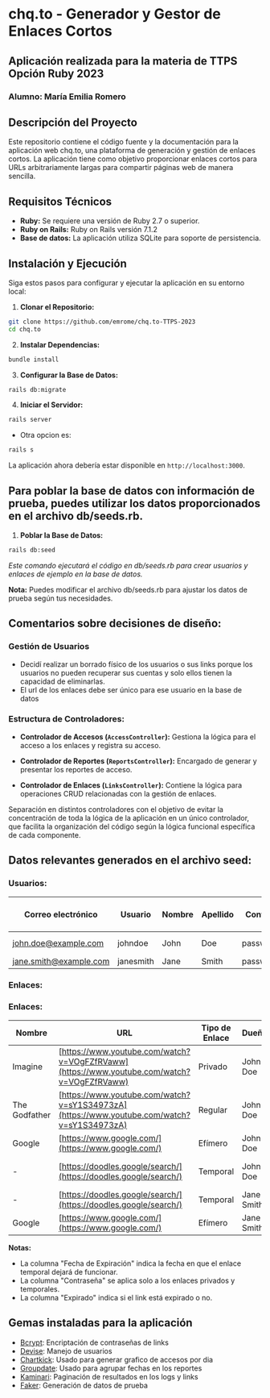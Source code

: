 # chq.to - Generador y Gestor de Enlaces Cortos

## Aplicación realizada para la materia de TTPS Opción Ruby 2023
### Alumno: María Emilia Romero

## Descripción del Proyecto

Este repositorio contiene el código fuente y la documentación para la aplicación web chq.to, una plataforma de generación y gestión de enlaces cortos. La aplicación tiene como objetivo proporcionar enlaces cortos para URLs arbitrariamente largas para compartir páginas web de manera sencilla.

## Requisitos Técnicos

- **Ruby:** Se requiere una versión de Ruby 2.7 o superior.
- **Ruby on Rails:** Ruby on Rails versión 7.1.2
- **Base de datos:** La aplicación utiliza SQLite para soporte de persistencia.

## Instalación y Ejecución

Siga estos pasos para configurar y ejecutar la aplicación en su entorno local:

1. **Clonar el Repositorio:**
```bash
git clone https://github.com/emrome/chq.to-TTPS-2023
cd chq.to
```
 
2. **Instalar Dependencias:**
```bash
bundle install
```

3. **Configurar la Base de Datos:**
```bash
rails db:migrate
```

4. **Iniciar el Servidor:**
```bash
rails server
```
- Otra opcion es:
```bash
rails s
```
La aplicación ahora debería estar disponible en `http://localhost:3000`.

## Para poblar la base de datos con información de prueba, puedes utilizar los datos proporcionados en el archivo db/seeds.rb.

1. **Poblar la Base de Datos:**
```bash
rails db:seed
```
*Este comando ejecutará el código en db/seeds.rb para crear usuarios y enlaces de ejemplo en la base de datos.*

**Nota:** Puedes modificar el archivo db/seeds.rb para ajustar los datos de prueba según tus necesidades.

## Comentarios sobre decisiones de diseño:

### Gestión de Usuarios
* Decidí realizar un borrado físico de los usuarios o sus links porque los usuarios no pueden recuperar sus cuentas y solo ellos tienen la capacidad de eliminarlas.
* El url de los enlaces debe ser único para ese usuario en la base de datos

### Estructura de Controladores:

* **Controlador de Accesos (`AccessController`):** Gestiona la lógica para el acceso a los enlaces y registra su acceso.

* **Controlador de Reportes (`ReportsController`):** Encargado de generar y presentar los reportes de acceso.

* **Controlador de Enlaces (`LinksController`):** Contiene la lógica para operaciones CRUD relacionadas con la gestión de enlaces.

Separación en distintos controladores con el objetivo de evitar la concentración de toda la lógica de la aplicación en un único controlador, que facilita la organización del código según la lógica funcional específica de cada componente.


## Datos relevantes generados en el archivo seed:

### Usuarios:

| Correo electrónico           | Usuario   | Nombre   | Apellido | Contraseña    | Fecha de Creación      |
| ---------------------------- | --------- | -------- | -------- | ------------- | ---------------------- |
| john.doe@example.com         | johndoe   | John     | Doe      | password123   | 10 días atrás          |
| jane.smith@example.com       | janesmith | Jane     | Smith    | password456   |                        |

### Enlaces:
### Enlaces:

| Nombre          | URL                                                | Tipo de Enlace | Dueño      | Fecha de Expiración | Contraseña  | Expirado |
| --------------- | -------------------------------------------------- | -------------- | ---------- | ------------------- | ----------- | ------- |
| Imagine         | [https://www.youtube.com/watch?v=VOgFZfRVaww](https://www.youtube.com/watch?v=VOgFZfRVaww) | Privado        | John Doe   |                   | Imagine123  |        |
| The Godfather   | [https://www.youtube.com/watch?v=sY1S34973zA](https://www.youtube.com/watch?v=sY1S34973zA) | Regular        | John Doe   |                   |             |        |
| Google          | [https://www.google.com/](https://www.google.com/) | Efímero        | John Doe   |                   |             | No |
| -               | [https://doodles.google/search/](https://doodles.google/search/) | Temporal       | John Doe   | 30 minutos después  |             |        |
| -               | [https://doodles.google/search/](https://doodles.google/search/) | Temporal       | Jane Smith | 1 minutos después   |             |       |
| Google   | [https://www.google.com/](https://www.google.com/) | Efímero        | Jane Smith |                   |             | Si  |

**Notas:**
- La columna "Fecha de Expiración" indica la fecha en que el enlace temporal dejará de funcionar.
- La columna "Contraseña" se aplica solo a los enlaces privados y temporales.
- La columna "Expirado" indica si el link está expirado o no.

## Gemas instaladas para la aplicación
- [Bcrypt](https://github.com/bcrypt-ruby/bcrypt-ruby): Encriptación de contraseñas de links
- [Devise](https://github.com/heartcombo/devise): Manejo de usuarios
- [Chartkick](https://github.com/ankane/chartkick): Usado para generar grafico de accesos por dia
- [Groupdate](https://github.com/ankane/groupdate): Usado para agrupar fechas en los reportes
- [Kaminari](https://github.com/kaminari/kaminari): Paginación de resultados en los logs y links
- [Faker](https://github.com/faker-ruby/faker): Generación de datos de prueba